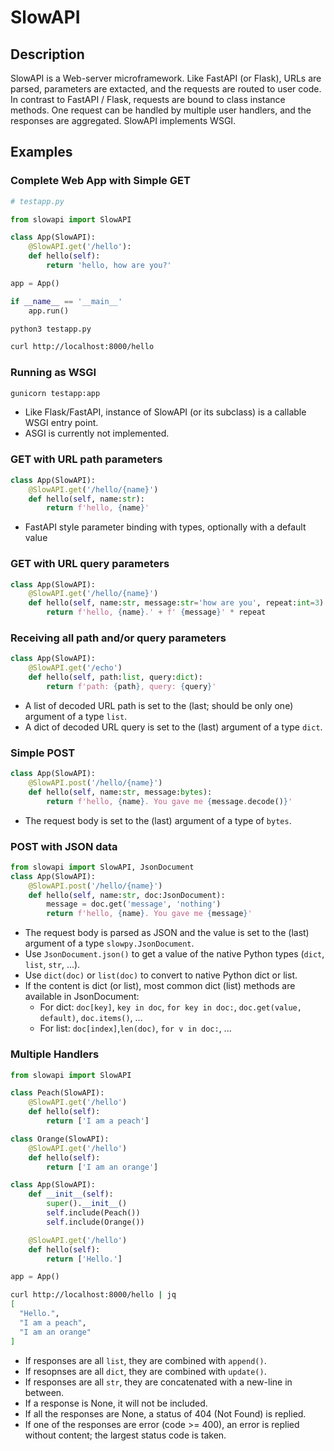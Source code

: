 # SlowAPI

## Description
SlowAPI is a Web-server microframework. Like FastAPI (or Flask), URLs are parsed, parameters are extacted, and the requests are routed to user code. In contrast to FastAPI / Flask, requests are bound to class instance methods. One request can be handled by multiple user handlers, and the responses are aggregated. SlowAPI implements WSGI.


## Examples
### Complete Web App with Simple GET

```python
# testapp.py

from slowapi import SlowAPI

class App(SlowAPI):
    @SlowAPI.get('/hello'):
    def hello(self):
        return 'hello, how are you?'

app = App()

if __name__ == '__main__'
    app.run()
```

```bash
python3 testapp.py
```

```bash
curl http://localhost:8000/hello
```


### Running as WSGI
```bash
gunicorn testapp:app
```
- Like Flask/FastAPI, instance of SlowAPI (or its subclass) is a callable WSGI entry point.
- ASGI is currently not implemented.


### GET with URL path parameters
```python
class App(SlowAPI):
    @SlowAPI.get('/hello/{name}')
    def hello(self, name:str):
        return f'hello, {name}'
```
- FastAPI style parameter binding with types, optionally with a default value


### GET with URL query parameters
```python
class App(SlowAPI):
    @SlowAPI.get('/hello/{name}')
    def hello(self, name:str, message:str='how are you', repeat:int=3):
        return f'hello, {name}.' + f' {message}' * repeat
```

### Receiving all path and/or query parameters
```python
class App(SlowAPI):
    @SlowAPI.get('/echo')
    def hello(self, path:list, query:dict):
        return f'path: {path}, query: {query}'
```
- A list of decoded URL path is set to the (last; should be only one) argument of a type `list`.
- A dict of decoded URL query is set to the (last) argument of a type `dict`.

### Simple POST
```python
class App(SlowAPI):
    @SlowAPI.post('/hello/{name}')
    def hello(self, name:str, message:bytes):
        return f'hello, {name}. You gave me {message.decode()}'
```
- The request body is set to the (last) argument of a type of `bytes`.


### POST with JSON data
```python
from slowapi import SlowAPI, JsonDocument
class App(SlowAPI):
    @SlowAPI.post('/hello/{name}')
    def hello(self, name:str, doc:JsonDocument):
        message = doc.get('message', 'nothing')
        return f'hello, {name}. You gave me {message}'
```
- The request body is parsed as JSON and the value is set to the (last) argument of a type `slowpy.JsonDocument`.
- Use `JsonDocument.json()` to get a value of the native Python types (`dict`, `list`, `str`, ...).
- Use `dict(doc)` or `list(doc)` to convert to native Python dict or list.
- If the content is dict (or list), most common dict (list) methods are available in JsonDocument:
  - For dict: `doc[key]`, `key in doc`, `for key in doc:`, `doc.get(value, default)`, `doc.items()`, ...
  - For list: `doc[index]`,`len(doc)`, `for v in doc:`, ...


### Multiple Handlers
```python
from slowapi import SlowAPI

class Peach(SlowAPI):
    @SlowAPI.get('/hello')
    def hello(self):
        return ['I am a peach']

class Orange(SlowAPI):        
    @SlowAPI.get('/hello')
    def hello(self):
        return ['I am an orange']

class App(SlowAPI):
    def __init__(self):
        super().__init__()
        self.include(Peach())
        self.include(Orange())

    @SlowAPI.get('/hello')
    def hello(self):
        return ['Hello.']

app = App()
```

```bash
curl http://localhost:8000/hello | jq
[
  "Hello.",
  "I am a peach",
  "I am an orange"
]
```

- If responses are all `list`, they are combined with `append()`.
- If resopnses are all `dict`, they are combined with `update()`.
- If responses are all `str`, they are concatenated with a new-line in between.
- If a response is None, it will not be included.
- If all the responses are None, a status of 404 (Not Found) is replied.
- If one of the responses are error (code >= 400), an error is replied without content; the largest status code is taken.
